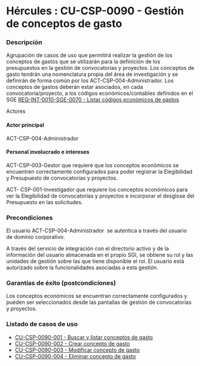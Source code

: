 # Hércules : CU\-CSP\-0090 \- Gestión de conceptos de gasto



### Descripción

Agrupación de casos de uso que permitirá realizar la gestión de los conceptos de gastos que se utilizarán para la definición de los presupuestos en la gestión de convocatorias y proyectos. Los conceptos de gasto tendrán una nomenclatura propia del área de investigación y se definirán de forma común por los ACT\-CSP\-004\-Administrador. Los conceptos de gastos deberán estar asociados, en cada convocatoria/proyecto, a los códigos económicos/contables definidos en el SGE [REQ\-INT\-0010\-SGE\-0070 \- Listar códigos económicos de gastos](/hercules/sgi-sistema-de-gestion-de-investigacion/requisitos-y-analisis-funcional/analisis-funcional-sgi-hercules/gen-aspectos-generales/int-requisitos-de-integracion/req-int-0010-sge-integracion-con-sistema-de-gestion-economica/req-int-0010-sge-0070-listar-codigos-economicos-de-gastos.md "/hercules/sgi-sistema-de-gestion-de-investigacion/requisitos-y-analisis-funcional/analisis-funcional-sgi-hercules/gen-aspectos-generales/int-requisitos-de-integracion/req-int-0010-sge-integracion-con-sistema-de-gestion-economica/req-int-0010-sge-0070-listar-codigos-economicos-de-gastos.md")

  


Actores

#### Actor principal

 ACT\-CSP\-004\-Administrador

#### Personal involucrado e intereses

ACT\-CSP\-003\-Gestor que requiere que los conceptos económicos se encuentren correctamente configurados para poder registrar la Elegibilidad y Presupuesto de convocatorias y proyectos.

ACT\- CSP\-001\-Investigador que requiere los conceptos económicos para ver la Elegibilidad de convocatorias y proyectos e incorporar el desglose del Presupuesto en las solicitudes.

### Precondiciones

El usuario ACT\-CSP\-004\-Administrador  se autentica a través del usuario de dominio corporativo.

A través del servicio de integración con el directorio activo y de la información del usuario almacenada en el propio SGI, se obtiene su rol y las unidades de gestión sobre las que tiene disponible el rol. El usuario está autorizado sobre la funcionalidades asociadas a esta gestión.

### Garantías de éxito (postcondiciones)

Los conceptos económicos se encuentran correctamente configurados y pueden ser seleccionados desde las pantallas de gestión de convocatorias y proyectos.

  


### Listado de casos de uso

  


* [CU\-CSP\-0090\-001 \- Buscar y listar conceptos de gasto](/hercules/sgi-sistema-de-gestion-de-investigacion/requisitos-y-analisis-funcional/analisis-funcional-sgi-hercules/csp-modulo-de-convocatorias-ayudas-solicitudes-proyectos-y-contratos-y-grupos-de-investigacion/csp-casos-de-uso/cu-csp-0090-gestion-de-conceptos-de-gasto/cu-csp-0090-001-buscar-y-listar-conceptos-de-gasto.md "/hercules/sgi-sistema-de-gestion-de-investigacion/requisitos-y-analisis-funcional/analisis-funcional-sgi-hercules/csp-modulo-de-convocatorias-ayudas-solicitudes-proyectos-y-contratos-y-grupos-de-investigacion/csp-casos-de-uso/cu-csp-0090-gestion-de-conceptos-de-gasto/cu-csp-0090-001-buscar-y-listar-conceptos-de-gasto.md")
* [CU\-CSP\-0090\-002 \- Crear concepto de gasto](/hercules/sgi-sistema-de-gestion-de-investigacion/requisitos-y-analisis-funcional/analisis-funcional-sgi-hercules/csp-modulo-de-convocatorias-ayudas-solicitudes-proyectos-y-contratos-y-grupos-de-investigacion/csp-casos-de-uso/cu-csp-0090-gestion-de-conceptos-de-gasto/cu-csp-0090-002-crear-concepto-de-gasto.md "/hercules/sgi-sistema-de-gestion-de-investigacion/requisitos-y-analisis-funcional/analisis-funcional-sgi-hercules/csp-modulo-de-convocatorias-ayudas-solicitudes-proyectos-y-contratos-y-grupos-de-investigacion/csp-casos-de-uso/cu-csp-0090-gestion-de-conceptos-de-gasto/cu-csp-0090-002-crear-concepto-de-gasto.md")
* [CU\-CSP\-0090\-003 \- Modificar concepto de gasto](/hercules/sgi-sistema-de-gestion-de-investigacion/requisitos-y-analisis-funcional/analisis-funcional-sgi-hercules/csp-modulo-de-convocatorias-ayudas-solicitudes-proyectos-y-contratos-y-grupos-de-investigacion/csp-casos-de-uso/cu-csp-0090-gestion-de-conceptos-de-gasto/cu-csp-0090-003-modificar-concepto-de-gasto.md "/hercules/sgi-sistema-de-gestion-de-investigacion/requisitos-y-analisis-funcional/analisis-funcional-sgi-hercules/csp-modulo-de-convocatorias-ayudas-solicitudes-proyectos-y-contratos-y-grupos-de-investigacion/csp-casos-de-uso/cu-csp-0090-gestion-de-conceptos-de-gasto/cu-csp-0090-003-modificar-concepto-de-gasto.md")
* [CU\-CSP\-0090\-004 \- Eliminar concepto de gasto](/hercules/sgi-sistema-de-gestion-de-investigacion/requisitos-y-analisis-funcional/analisis-funcional-sgi-hercules/csp-modulo-de-convocatorias-ayudas-solicitudes-proyectos-y-contratos-y-grupos-de-investigacion/csp-casos-de-uso/cu-csp-0090-gestion-de-conceptos-de-gasto/cu-csp-0090-004-eliminar-concepto-de-gasto.md "/hercules/sgi-sistema-de-gestion-de-investigacion/requisitos-y-analisis-funcional/analisis-funcional-sgi-hercules/csp-modulo-de-convocatorias-ayudas-solicitudes-proyectos-y-contratos-y-grupos-de-investigacion/csp-casos-de-uso/cu-csp-0090-gestion-de-conceptos-de-gasto/cu-csp-0090-004-eliminar-concepto-de-gasto.md")

  


  


  
  
  






